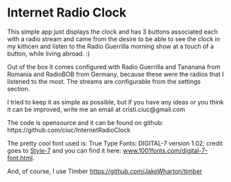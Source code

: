  <h1>Internet Radio Clock</h1>
<p>This simple app just displays the clock and has 3 buttons associated each with a radio stream and came from the desire to be able to see the clock in  my kithcen and listen to the Radio Guerrilla morning show at a touch of a button, while living abroad. :)</p>
<p>Out of the box it comes configured with Radio Guerrilla and Tananana from Romania and RadioBOB from Germany, because these were the radios that I listened to the most. The streams are configurable from the settings section.</p>
<p>I tried to keep it as simple as possible, but if you have any ideas or you think it can be improved, write me an email at cristi.ciuc@gmail.com</p>
<p>The code is opensource and it can be found on github: https://github.com/ciuc/InternetRadioClock</p>
<p>The pretty cool font used is: True Type Fonts: DIGITAL-7 version 1.02; credit goes to <a href="http://www.styleseven.com">Style-7</a> and you can find it here: <a href="http://www.1001fonts.com/digital-7-font.html">www.1001fonts.com/digital-7-font.html</a>.</p>
<p>And, of course, I use Timber <a href="https://github.com/JakeWharton/timber">https://github.com/JakeWharton/timber</a>